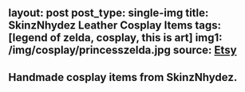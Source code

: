layout: post
post_type: single-img
title: SkinzNhydez Leather Cosplay Items
tags: [legend of zelda, cosplay, this is art]
img1: /img/cosplay/princesszelda.jpg
source: <a href="https://www.etsy.com/shop/SkinzNhydez?ref=l2-shopheader-name">Etsy</a>
---
## Handmade cosplay items from SkinzNhydez.
